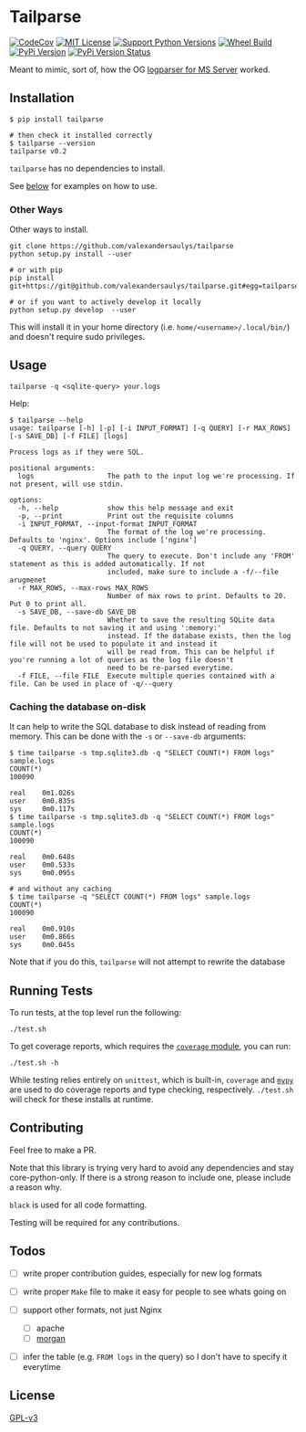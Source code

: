 # Tailparse

[![CodeCov](https://codecov.io/gh/valexandersaulys/tailparse/branch/master/graph/badge.svg)](https://codecov.io/gh/valexandersaulys/tailparse)
[![MIT License](https://img.shields.io/pypi/l/tailparse)](https://pypi.org/project/tailparse/)
[![Support Python Versions](https://img.shields.io/pypi/pyversions/tailparse)](https://pypi.org/project/tailparse/)
[![Wheel Build](https://img.shields.io/pypi/wheel/tailparse)](https://pypi.org/project/tailparse/)
[![PyPi Version](https://img.shields.io/pypi/v/tailparse)](https://pypi.org/project/tailparse/)
[![PyPi Version Status](https://img.shields.io/pypi/status/tailparse)](https://pypi.org/project/tailparse/)

Meant to mimic, sort of, how the OG [logparser for MS
Server](https://en.wikipedia.org/wiki/Logparser) worked. 


## Installation
 
```
$ pip install tailparse

# then check it installed correctly
$ tailparse --version
tailparse v0.2
```

`tailparse` has no dependencies to install. 

See [below](#usage) for examples on how to use.


### Other Ways

Other ways to install. 
```
git clone https://github.com/valexandersaulys/tailparse
python setup.py install --user

# or with pip
pip install git+https://git@github.com/valexandersaulys/tailparse.git#egg=tailparse

# or if you want to actively develop it locally
python setup.py develop  --user
```

This will install it in your home directory
(i.e. `home/<username>/.local/bin/`) and doesn't require sudo
privileges. 


## Usage

`tailparse -q <sqlite-query> your.logs`

Help:
```
$ tailparse --help
usage: tailparse [-h] [-p] [-i INPUT_FORMAT] [-q QUERY] [-r MAX_ROWS] [-s SAVE_DB] [-f FILE] [logs]

Process logs as if they were SQL.

positional arguments:
  logs                  The path to the input log we're processing. If not present, will use stdin.

options:
  -h, --help            show this help message and exit
  -p, --print           Print out the requisite columns
  -i INPUT_FORMAT, --input-format INPUT_FORMAT
                        The format of the log we're processing. Defaults to 'nginx'. Options include ['nginx']
  -q QUERY, --query QUERY
                        The query to execute. Don't include any 'FROM' statement as this is added automatically. If not
                        included, make sure to include a -f/--file arugmenet
  -r MAX_ROWS, --max-rows MAX_ROWS
                        Number of max rows to print. Defaults to 20. Put 0 to print all.
  -s SAVE_DB, --save-db SAVE_DB
                        Whether to save the resulting SQLite data file. Defaults to not saving it and using ':memory:'
                        instead. If the database exists, then the log file will not be used to populate it and instead it
                        will be read from. This can be helpful if you're running a lot of queries as the log file doesn't
                        need to be re-parsed everytime.
  -f FILE, --file FILE  Execute multiple queries contained with a file. Can be used in place of -q/--query
```


### Caching the database on-disk

It can help to write the SQL database to disk instead of reading from
memory. This can be done with the `-s` or `--save-db` arguments:
```
$ time tailparse -s tmp.sqlite3.db -q "SELECT COUNT(*) FROM logs" sample.logs
COUNT(*)
100090

real    0m1.026s
user    0m0.835s
sys     0m0.117s
$ time tailparse -s tmp.sqlite3.db -q "SELECT COUNT(*) FROM logs" sample.logs
COUNT(*)
100090

real    0m0.648s
user    0m0.533s
sys     0m0.095s

# and without any caching
$ time tailparse -q "SELECT COUNT(*) FROM logs" sample.logs
COUNT(*)
100090

real    0m0.910s
user    0m0.866s
sys     0m0.045s
```

Note that if you do this, `tailparse` will not attempt to rewrite the database


## Running Tests

To run tests, at the top level run the following:
```
./test.sh
```

To get coverage reports, which requires the [`coverage`
module](https://coverage.readthedocs.io/en/6.5.0/), you can run:
```
./test.sh -h
```

While testing relies entirely on `unittest`, which is built-in,
`coverage` and [`mypy`](https://mypy.readthedocs.org/en/stable/) are
used to do coverage reports and type checking,
respectively. `./test.sh` will check for these installs at runtime. 


## Contributing

Feel free to make a PR. 

Note that this library is trying very hard to avoid any dependencies
and stay core-python-only. If there is a strong reason to include one,
please include a reason why.  

`black` is used for all code formatting. 

Testing will be required for any contributions. 


## Todos  
  
+ [ ] write proper contribution guides, especially for new log formats

+ [ ] write proper `Make` file to make it easy for people to see whats
      going on

+ [ ] support other formats, not just Nginx
  + [ ] apache 
  + [ ] [morgan](https://www.npmjs.com/package/morgan)
      
+ [ ] infer the table (e.g. `FROM logs` in the query) so I don't have
      to specify it everytime 


## License

[GPL-v3](https://www.gnu.org/licenses/gpl-3.0.en.html)
